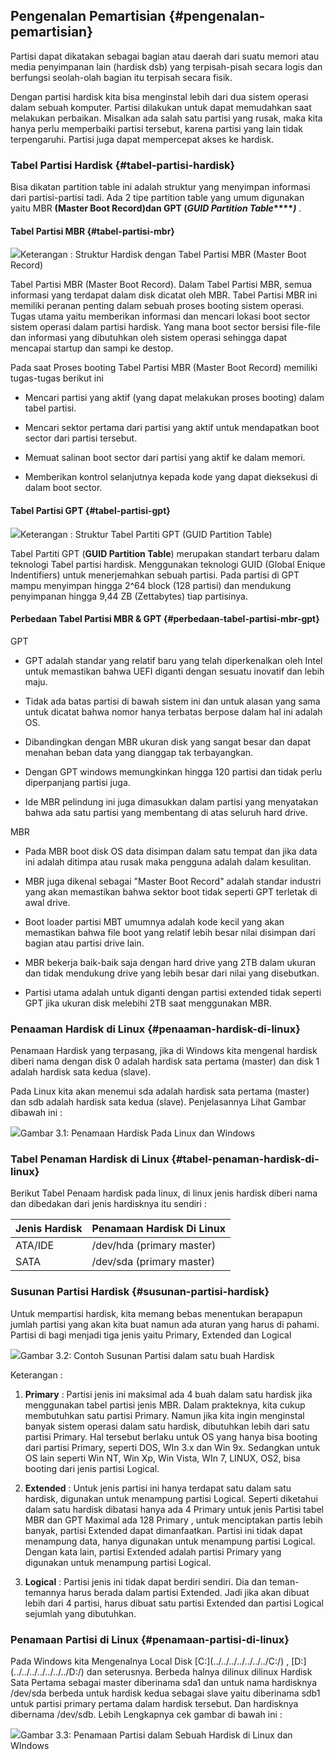 ## Pengenalan Pemartisian {#pengenalan-pemartisian}

Partisi dapat dikatakan sebagai bagian atau daerah dari suatu memori atau media penyimpanan lain (hardisk dsb) yang terpisah-pisah secara logis dan berfungsi seolah-olah bagian itu terpisah secara fisik.

Dengan partisi hardisk kita bisa menginstal lebih dari dua sistem operasi dalam sebuah komputer. Partisi dilakukan untuk dapat memudahkan saat melakukan perbaikan. Misalkan ada salah satu partisi yang rusak, maka kita hanya perlu memperbaiki partisi tersebut, karena partisi yang lain tidak terpengaruhi. Partisi juga dapat mempercepat akses ke hardisk.

### Tabel Partisi Hardisk {#tabel-partisi-hardisk}

Bisa dikatan partition table ini adalah struktur yang menyimpan informasi dari partisi-partisi tadi. Ada 2 tipe partition table yang umum digunakan yaitu MBR **(Master Boot Record)**dan GPT (**_GUID Partition Table_****_)_** .

#### Tabel Partisi MBR {#tabel-partisi-mbr}

![](../assets/image64.png)Keterangan : Struktur Hardisk dengan Tabel Partisi MBR (Master Boot Record)

Tabel Partisi MBR (Master Boot Record). Dalam Tabel Partisi MBR, semua informasi yang terdapat dalam disk dicatat oleh MBR. Tabel Partisi MBR ini memiliki peranan penting dalam sebuah proses booting sistem operasi. Tugas utama yaitu memberikan informasi dan mencari lokasi boot sector sistem operasi dalam partisi hardisk. Yang mana boot sector bersisi file-file dan informasi yang dibutuhkan oleh sistem operasi sehingga dapat mencapai startup dan sampi ke destop.

Pada saat Proses booting Tabel Partisi MBR (Master Boot Record) memiliki tugas-tugas berikut ini

*   Mencari partisi yang aktif (yang dapat melakukan proses booting) dalam tabel partisi.

*   Mencari sektor pertama dari partisi yang aktif untuk mendapatkan boot sector dari partisi tersebut.

*   Memuat salinan boot sector dari partisi yang aktif ke dalam memori.

*   Memberikan kontrol selanjutnya kepada kode yang dapat dieksekusi di dalam boot sector.

#### Tabel Partisi GPT {#tabel-partisi-gpt}

![](../assets/image112.png)Keterangan : Struktur Tabel Partiti GPT (GUID Partition Table)

Tabel Partiti GPT (**GUID Partition Table**) merupakan standart terbaru dalam teknologi Tabel partisi hardisk. Menggunakan teknologi GUID (Global Enique Indentifiers) untuk menerjemahkan sebuah partisi. Pada partisi di GPT mampu menyimpan hingga 2^64 block (128 partisi) dan mendukung penyimpanan hingga 9,44 ZB (Zettabytes) tiap partisinya.

#### Perbedaan Tabel Partisi MBR &amp; GPT {#perbedaan-tabel-partisi-mbr-gpt}

GPT

*   GPT adalah standar yang relatif baru yang telah diperkenalkan oleh Intel untuk memastikan bahwa UEFI diganti dengan sesuatu inovatif dan lebih maju.

*   Tidak ada batas partisi di bawah sistem ini dan untuk alasan yang sama untuk dicatat bahwa nomor hanya terbatas berpose dalam hal ini adalah OS.

*   Dibandingkan dengan MBR ukuran disk yang sangat besar dan dapat menahan beban data yang dianggap tak terbayangkan.

*   Dengan GPT windows memungkinkan hingga 120 partisi dan tidak perlu diperpanjang partisi juga.

*   Ide MBR pelindung ini juga dimasukkan dalam partisi yang menyatakan bahwa ada satu partisi yang membentang di atas seluruh hard drive.

MBR

*   Pada MBR boot disk OS data disimpan dalam satu tempat dan jika data ini adalah ditimpa atau rusak maka pengguna adalah dalam kesulitan.

*   MBR juga dikenal sebagai &quot;Master Boot Record&quot; adalah standar industri yang akan memastikan bahwa sektor boot tidak seperti GPT terletak di awal drive.

*   Boot loader partisi MBT umumnya adalah kode kecil yang akan memastikan bahwa file boot yang relatif lebih besar nilai disimpan dari bagian atau partisi drive lain.

*   MBR bekerja baik-baik saja dengan hard drive yang 2TB dalam ukuran dan tidak mendukung drive yang lebih besar dari nilai yang disebutkan.

*   Partisi utama adalah untuk diganti dengan partisi extended tidak seperti GPT jika ukuran disk melebihi 2TB saat menggunakan MBR.

### Penaaman Hardisk di Linux {#penaaman-hardisk-di-linux}

Penamaan Hardisk yang terpasang, jika di Windows kita mengenal hardisk diberi nama dengan disk 0 adalah hardisk sata pertama (master) dan disk 1 adalah hardisk sata kedua (slave).

Pada Linux kita akan menemui sda adalah hardisk sata pertama (master) dan sdb adalah hardisk sata kedua (slave). Penjelasannya Lihat Gambar dibawah ini :

![](../assets/image8.png)Gambar 3.1: Penamaan Hardisk Pada Linux dan Windows

### Tabel Penaman Hardisk di Linux {#tabel-penaman-hardisk-di-linux}

Berikut Tabel Penaam hardisk pada linux, di linux jenis hardisk diberi nama dan dibedakan dari jenis hardisknya itu sendiri :

| Jenis Hardisk | Penamaan Hardisk Di Linux |
| --- | --- |
| ATA/IDE | /dev/hda (primary master) |
| SATA | /dev/sda (primary master) |

### Susunan Partisi Hardisk {#susunan-partisi-hardisk}

Untuk mempartisi hardisk, kita memang bebas menentukan berapapun jumlah partisi yang akan kita buat namun ada aturan yang harus di pahami. Partisi di bagi menjadi tiga jenis yaitu Primary, Extended dan Logical

![](../assets/image62.png)Gambar 3.2: Contoh Susunan Partisi dalam satu buah Hardisk

Keterangan :

1.  **Primary** : Partisi jenis ini maksimal ada 4 buah dalam satu hardisk jika menggunakan tabel partisi jenis MBR. Dalam prakteknya, kita cukup membutuhkan satu partisi Primary. Namun jika kita ingin menginstal banyak sistem operasi dalam satu hardisk, dibutuhkan lebih dari satu partisi Primary. Hal tersebut berlaku untuk OS yang hanya bisa booting dari partisi Primary, seperti DOS, WIn 3.x dan Win 9x. Sedangkan untuk OS lain seperti Win NT, Win Xp, Win Vista, WIn 7, LINUX, OS2, bisa booting dari jenis partisi Logical.

2.  **Extended** : Untuk jenis partisi ini hanya terdapat satu dalam satu hardisk, digunakan untuk menampung partisi Logical. Seperti diketahui dalam satu hardisk dibatasi hanya ada 4 Primary untuk jenis Partisi tabel MBR dan GPT Maximal ada 128 Primary , untuk menciptakan partis lebih banyak, partisi Extended dapat dimanfaatkan. Partisi ini tidak dapat menampung data, hanya digunakan untuk menampung partisi Logical. Dengan kata lain, partisi Extended adalah partisi Primary yang digunakan untuk menampung partisi Logical.

3.  **Logical** : Partisi jenis ini tidak dapat berdiri sendiri. Dia dan teman-temannya harus berada dalam partisi Extended. Jadi jika akan dibuat lebih dari 4 partisi, harus dibuat satu partisi Extended dan partisi Logical sejumlah yang dibutuhkan.

### Penamaan Partisi di Linux {#penamaan-partisi-di-linux}

Pada Windows kita Mengenalnya Local Disk [C:\](../../../../../../../C:/) , [D:\](../../../../../../../D:/) dan seterusnya. Berbeda halnya dilinux dilinux Hardisk Sata Pertama sebagai master diberinama sda1 dan untuk nama hardisknya /dev/sda berbeda untuk hardisk kedua sebagai slave yaitu diberinama sdb1 untuk partisi primary pertama dalam hardisk tersebut. Dan hardisknya dibernama /dev/sdb. Lebih Lengkapnya cek gambar di bawah ini :

![](../assets/image63.png)Gambar 3.3: Penamaan Partisi dalam Sebuah Hardisk di Linux dan WIndows